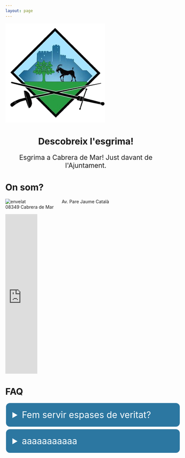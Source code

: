 ```yaml
---
layout: page
---
```


![logo](/assets/img/esgrima_burriac.png)

<h1 style="text-align: center;"> Descobreix l'esgrima!</h1>
<p style="font-size:1.5em;text-align:center;">Esgrima a Cabrera de Mar! Just davant de l'Ajuntament.</p>

# On som?

<img style="float: left;" src="https://esgrima-burriac.github.io/assets/img/envelat.jpg" width="35%" alt="envelat"  style="vertical-align:middle;margin-right:2em">Av. Pare Jaume Català</br>
08349 Cabrera de Mar

<div style="overflow:hidden;max-width:100%;width:100px;height:500px;"><div id="embed-ded-map-canvas" style="height:100%; width:100%;max-width:100%;"><iframe style="height:100%;width:100%;border:0;" frameborder="0" src="https://www.google.com/maps/embed/v1/place?q=Club+Esgrima+Burriac&key=AIzaSyBFw0Qbyq9zTFTd-tUY6dZWTgaQzuU17R8"></iframe></div><a class="embed-ded-maphtml" href="https://www.bootstrapskins.com/themes" id="auth-map-data">premium bootstrap themes</a><style>#embed-ded-map-canvas img.text-marker{max-width:none!important;background:none!important;}img{max-width:none}</style></div>

# FAQ
<details>
  <summary style="font-size:2em;background-color: #2c77a1;color: white;padding: 20px;margin: 4px 2px;cursor: pointer;border-radius: 12px;width:100%;border: none;">Fem servir espases de veritat?</summary>

  <p style="font-size:1.5em;">No! Les armes amb les que entrenem no es consideren armes blanques. No tallen i no fan mal (a noser que colpegis molt fort!). De fet, estan dissenyades per a no fer mal.</p>
</details>

<details>
  <summary class="dspl" style="font-size:2em;background-color: #2c77a1;color: white;padding: 20px;margin: 4px 2px;cursor: pointer;border-radius: 12px;width:100%;border: none;">aaaaaaaaaaa</summary>
  <p style="font-size:1.5em;">No! Les armes amb les que entrenem no es consideren armes blanques. No tallen i no fan mal (a noser que colpegis molt fort!). De fet, estan dissenyades per a no fer mal.</p>
</details